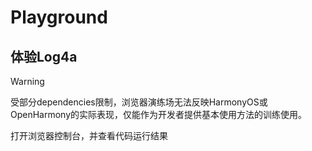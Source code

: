 <script setup>
import {defineAsyncComponent} from 'vue';
import {inBrowser} from 'vitepress';

const DemoEditor = inBrowser ? defineAsyncComponent(()=>import('../components/DemoEditor.vue')):()=>null;
</script>

# Playground

## 体验Log4a

> [!WARNING]
> 受部分dependencies限制，浏览器演练场无法反映HarmonyOS或OpenHarmony的实际表现，仅能作为开发者提供基本使用方法的训练使用。

打开浏览器控制台，并查看代码运行结果
<DemoEditor height='700px' code="const logger = LogManager.getLogger('Index');
logger.info('Hello world!')" />